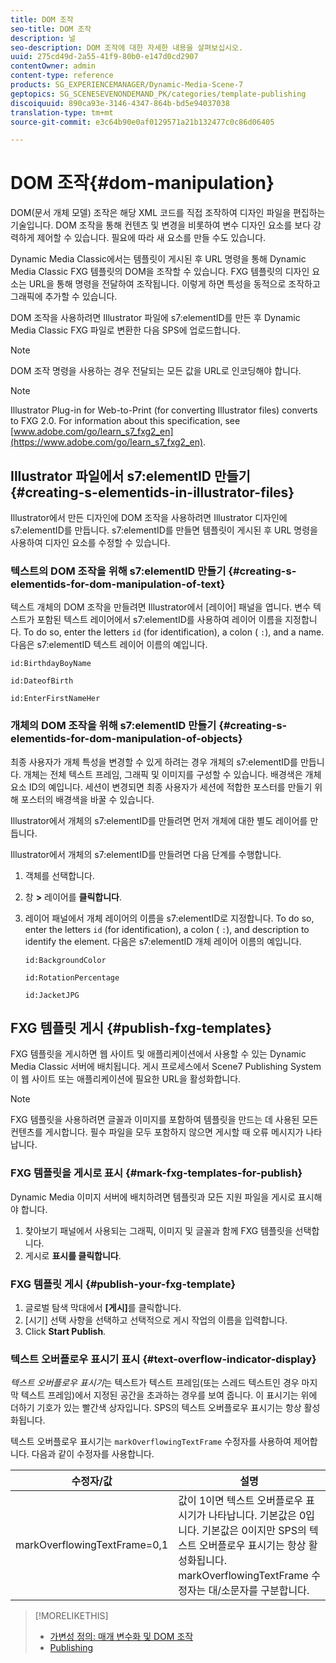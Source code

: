 ```yaml
---
title: DOM 조작
seo-title: DOM 조작
description: 널
seo-description: DOM 조작에 대한 자세한 내용을 살펴보십시오.
uuid: 275cd49d-2a55-41f9-80b0-e147d0cd2907
contentOwner: admin
content-type: reference
products: SG_EXPERIENCEMANAGER/Dynamic-Media-Scene-7
geptopics: SG_SCENESEVENONDEMAND_PK/categories/template-publishing
discoiquuid: 890ca93e-3146-4347-864b-bd5e94037038
translation-type: tm+mt
source-git-commit: e3c64b90e0af0129571a21b132477c0c86d06405

---
```



# DOM 조작{#dom-manipulation}

DOM(문서 개체 모델) 조작은 해당 XML 코드를 직접 조작하여 디자인 파일을 편집하는 기술입니다. DOM 조작을 통해 컨텐츠 및 변경을 비롯하여 변수 디자인 요소를 보다 강력하게 제어할 수 있습니다. 필요에 따라 새 요소를 만들 수도 있습니다.

Dynamic Media Classic에서는 템플릿이 게시된 후 URL 명령을 통해 Dynamic Media Classic FXG 템플릿의 DOM을 조작할 수 있습니다. FXG 템플릿의 디자인 요소는 URL을 통해 명령을 전달하여 조작됩니다. 이렇게 하면 특성을 동적으로 조작하고 그래픽에 추가할 수 있습니다.

DOM 조작을 사용하려면 Illustrator 파일에 s7:elementID를 만든 후 Dynamic Media Classic FXG 파일로 변환한 다음 SPS에 업로드합니다.

>[!NOTE]
>
>DOM 조작 명령을 사용하는 경우 전달되는 모든 값을 URL로 인코딩해야 합니다.

>[!NOTE]
>
>Illustrator Plug-in for Web-to-Print (for converting Illustrator files) converts to FXG 2.0. For information about this specification, see [www.adobe.com/go/learn_s7_fxg2_en](https://www.adobe.com/go/learn_s7_fxg2_en).

## Illustrator 파일에서 s7:elementID 만들기 {#creating-s-elementids-in-illustrator-files}

Illustrator에서 만든 디자인에 DOM 조작을 사용하려면 Illustrator 디자인에 s7:elementID를 만듭니다. s7:elementID를 만들면 템플릿이 게시된 후 URL 명령을 사용하여 디자인 요소를 수정할 수 있습니다.

### 텍스트의 DOM 조작을 위해 s7:elementID 만들기 {#creating-s-elementids-for-dom-manipulation-of-text}

텍스트 개체의 DOM 조작을 만들려면 Illustrator에서 [레이어] 패널을 엽니다. 변수 텍스트가 포함된 텍스트 레이어에서 s7:elementID를 사용하여 레이어 이름을 지정합니다. To do so, enter the letters `id` (for identification), a colon ( `:`), and a name. 다음은 s7:elementID 텍스트 레이어 이름의 예입니다.

`id:BirthdayBoyName`

`id:DateofBirth`

`id:EnterFirstNameHer`

### 개체의 DOM 조작을 위해 s7:elementID 만들기 {#creating-s-elementids-for-dom-manipulation-of-objects}

최종 사용자가 개체 특성을 변경할 수 있게 하려는 경우 개체의 s7:elementID를 만듭니다. 개체는 전체 텍스트 프레임, 그래픽 및 이미지를 구성할 수 있습니다. 배경색은 개체 요소 ID의 예입니다. 세션이 변경되면 최종 사용자가 세션에 적합한 포스터를 만들기 위해 포스터의 배경색을 바꿀 수 있습니다.

Illustrator에서 개체의 s7:elementID를 만들려면 먼저 개체에 대한 별도 레이어를 만듭니다.

Illustrator에서 개체의 s7:elementID를 만들려면 다음 단계를 수행합니다.

1. 객체를 선택합니다.
1. 창 **>** 레이어를 **클릭합니다**.
1. 레이어 패널에서 개체 레이어의 이름을 s7:elementID로 지정합니다. To do so, enter the letters `id` (for identification), a colon ( `:`), and description to identify the element. 다음은 s7:elementID 개체 레이어 이름의 예입니다.

   `id:BackgroundColor`

   `id:RotationPercentage`

   `id:JacketJPG`

## FXG 템플릿 게시 {#publish-fxg-templates}

FXG 템플릿을 게시하면 웹 사이트 및 애플리케이션에서 사용할 수 있는 Dynamic Media Classic 서버에 배치됩니다. 게시 프로세스에서 Scene7 Publishing System이 웹 사이트 또는 애플리케이션에 필요한 URL을 활성화합니다.

>[!NOTE]
>
>FXG 템플릿을 사용하려면 글꼴과 이미지를 포함하여 템플릿을 만드는 데 사용된 모든 컨텐츠를 게시합니다. 필수 파일을 모두 포함하지 않으면 게시할 때 오류 메시지가 나타납니다.

### FXG 템플릿을 게시로 표시 {#mark-fxg-templates-for-publish}

Dynamic Media 이미지 서버에 배치하려면 템플릿과 모든 지원 파일을 게시로 표시해야 합니다.

1. 찾아보기 패널에서 사용되는 그래픽, 이미지 및 글꼴과 함께 FXG 템플릿을 선택합니다.
1. 게시로 **표시를 클릭합니다**.

### FXG 템플릿 게시 {#publish-your-fxg-template}

1. 글로벌 탐색 막대에서 **[게시]**&#x200B;를 클릭합니다.
1. [시기] 선택 사항을 선택하고 선택적으로 게시 작업의 이름을 입력합니다.
1. Click **Start Publish**.

### 텍스트 오버플로우 표시기 표시 {#text-overflow-indicator-display}

*텍스트 오버플로우 표시기*&#x200B;는 텍스트가 텍스트 프레임(또는 스레드 텍스트인 경우 마지막 텍스트 프레임)에서 지정된 공간을 초과하는 경우를 보여 줍니다. 이 표시기는 위에 더하기 기호가 있는 빨간색 상자입니다. SPS의 텍스트 오버플로우 표시기는 항상 활성화됩니다.

텍스트 오버플로우 표시기는 `markOverflowingTextFrame` 수정자를 사용하여 제어합니다. 다음과 같이 수정자를 사용합니다.

| 수정자/값 | 설명 |
|--- |--- |
| markOverflowingTextFrame=0,1 | 값이 1이면 텍스트 오버플로우 표시기가 나타납니다. 기본값은 0입니다. 기본값은 0이지만 SPS의 텍스트 오버플로우 표시기는 항상 활성화됩니다. markOverflowingTextFrame 수정자는 대/소문자를 구분합니다. |

>[!MORELIKETHIS]
>
>* [가변성 정의: 매개 변수화 및 DOM 조작](defining-variability-parameterization-versus-dom.md#defining_variability_parameterization_versus_dom_manipulation)
>* [Publishing](publishing-files.md#publishing_files)

